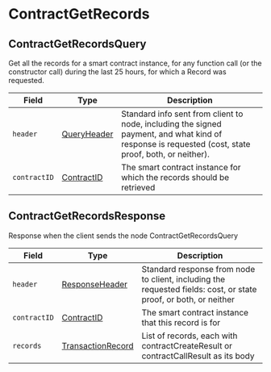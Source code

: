 # ContractGetRecords

## ContractGetRecordsQuery

Get all the records for a smart contract instance, for any function call (or the constructor call) during the last 25 hours, for which a Record was requested.

| Field        | Type                                                                                                                                             | Description                                                                                                                                         |
| ------------ | ------------------------------------------------------------------------------------------------------------------------------------------------ | --------------------------------------------------------------------------------------------------------------------------------------------------- |
| `header`     | [QueryHeader](https://github.com/theekrystallee/hedera-style-guide/blob/sdk-v1/deprecated/hedera-api/smart-contracts/broken-reference/README.md) | Standard info sent from client to node, including the signed payment, and what kind of response is requested (cost, state proof, both, or neither). |
| `contractID` | [ContractID](https://github.com/theekrystallee/hedera-style-guide/blob/sdk-v1/deprecated/hedera-api/smart-contracts/broken-reference/README.md)  | The smart contract instance for which the records should be retrieved                                                                               |

## ContractGetRecordsResponse

Response when the client sends the node ContractGetRecordsQuery

| Field        | Type                                                                                                                                                   | Description                                                                                                      |
| ------------ | ------------------------------------------------------------------------------------------------------------------------------------------------------ | ---------------------------------------------------------------------------------------------------------------- |
| `header`     | [ResponseHeader](https://github.com/theekrystallee/hedera-style-guide/blob/sdk-v1/deprecated/hedera-api/smart-contracts/broken-reference/README.md)    | Standard response from node to client, including the requested fields: cost, or state proof, or both, or neither |
| `contractID` | [ContractID](https://github.com/theekrystallee/hedera-style-guide/blob/sdk-v1/deprecated/hedera-api/smart-contracts/broken-reference/README.md)        | The smart contract instance that this record is for                                                              |
| `records`    | [TransactionRecord](https://github.com/theekrystallee/hedera-style-guide/blob/sdk-v1/deprecated/hedera-api/smart-contracts/broken-reference/README.md) | List of records, each with contractCreateResult or contractCallResult as its body                                |
